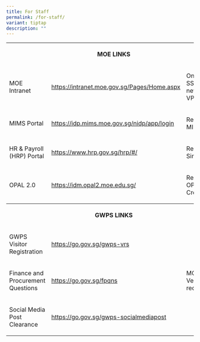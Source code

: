 ```yaml
---
title: For Staff
permalink: /for-staff/
variant: tiptap
description: ""
---
```

<table>
<tbody>
<tr>
<th rowspan="1" colspan="3">
<p>MOE LINKS</p>
</th>
</tr>
<tr>
<td rowspan="1" colspan="1">
<p>MOE Intranet</p>
</td>
<td rowspan="1" colspan="1">
<p><a href="https://intranet.moe.gov.sg/" rel="noopener noreferrer nofollow" target="_blank">https://intranet.moe.gov.sg/Pages/Home.aspx</a>
</p>
</td>
<td rowspan="1" colspan="1">
<p>Only on SSOE network or VPN</p>
</td>
</tr>
<tr>
<td rowspan="1" colspan="1">
<p>MIMS Portal</p>
</td>
<td rowspan="1" colspan="1">
<p><a href="https://idp.mims.moe.gov.sg/nidp/app/login" rel="noopener noreferrer nofollow" target="_blank">https://idp.mims.moe.gov.sg/nidp/app/login</a>
</p>
</td>
<td rowspan="1" colspan="1">
<p>Requires MIMS login</p>
</td>
</tr>
<tr>
<td rowspan="1" colspan="1">
<p>HR &amp; Payroll (HRP) Portal</p>
</td>
<td rowspan="1" colspan="1">
<p><a href="https://www.hrp.gov.sg/hrp/#/" rel="noopener noreferrer nofollow" target="_blank">https://www.hrp.gov.sg/hrp/#/</a>
</p>
</td>
<td rowspan="1" colspan="1">
<p>Requires Singpass</p>
</td>
</tr>
<tr>
<td rowspan="1" colspan="1">
<p>OPAL 2.0</p>
</td>
<td rowspan="1" colspan="1">
<p><a href="https://idm.opal2.moe.edu.sg/" rel="noopener noreferrer nofollow" target="_blank">https://idm.opal2.moe.edu.sg/</a>
</p>
</td>
<td rowspan="1" colspan="1">
<p>Requires OPAL Credentials</p>
</td>
</tr>
<tr>
<th rowspan="1" colspan="3">
<p>GWPS LINKS</p>
</th>
</tr>
<tr>
<td rowspan="1" colspan="1">
<p>GWPS Visitor Registration</p>
</td>
<td rowspan="1" colspan="1">
<p><a href="https://go.gov.sg/gwps-vrs" rel="noopener noreferrer nofollow" target="_blank">https://go.gov.sg/gwps-vrs</a>
</p>
</td>
<td rowspan="3" colspan="1">
<p></p>
<p></p>
<p></p>
<p>MOE Email Verification required.</p>
</td>
</tr>
<tr>
<td rowspan="1" colspan="1">
<p>Finance and Procurement Questions</p>
</td>
<td rowspan="1" colspan="1">
<p><a href="https://go.gov.sg/fpqns" rel="noopener noreferrer nofollow" target="_blank">https://go.gov.sg/fpqns</a>
</p>
</td>
</tr>
<tr>
<td rowspan="1" colspan="1">
<p>Social Media Post Clearance</p>
</td>
<td rowspan="1" colspan="1">
<p><a href="https://go.gov.sg/gwps-socialmediapost" rel="noopener noreferrer nofollow" target="_blank">https://go.gov.sg/gwps-socialmediapost</a>
</p>
</td>
</tr>
</tbody>
</table>
<p></p>